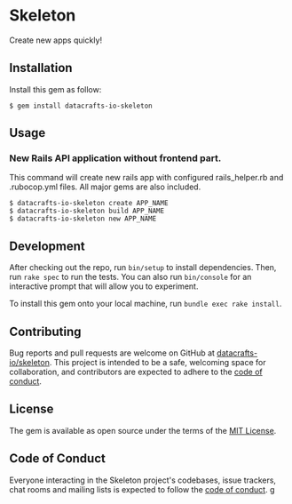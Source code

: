 # Skeleton

Create new apps quickly!

## Installation

Install this gem as follow:

    $ gem install datacrafts-io-skeleton

## Usage

### New Rails API application without frontend part.

This command will create new rails app with configured rails_helper.rb and .rubocop.yml files. All major gems are also included.

    $ datacrafts-io-skeleton create APP_NAME
    $ datacrafts-io-skeleton build APP_NAME
    $ datacrafts-io-skeleton new APP_NAME

## Development

After checking out the repo, run `bin/setup` to install dependencies. Then, run `rake spec` to run the tests. You can also run `bin/console` for an interactive prompt that will allow you to experiment.

To install this gem onto your local machine, run `bundle exec rake install`.

## Contributing

Bug reports and pull requests are welcome on GitHub at [datacrafts-io/skeleton](https://github.com/datacrafts-io/skeleton). This project is intended to be a safe, welcoming space for collaboration, and contributors are expected to adhere to the [code of conduct](https://github.com/datacrafts-io/skeleton/blob/master/CODE_OF_CONDUCT.md).

## License

The gem is available as open source under the terms of the [MIT License](https://opensource.org/licenses/MIT).

## Code of Conduct

Everyone interacting in the Skeleton project's codebases, issue trackers, chat rooms and mailing lists is expected to follow the [code of conduct](https://github.com/datacrafts-io/skeleton/blob/master/CODE_OF_CONDUCT.md).
g